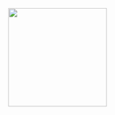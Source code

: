 <div align="center">
  <img height="200" src="https://cdn.discordapp.com/attachments/1138151911523098706/1256999515370557480/messagif.gif?ex=6682cf86&is=66817e06&hm=557f602c50dbaa932131d703d1633c1e4430c87d5f098bb49f6c1a3f0b813c74&"  />
</div>

<!---
I SEE U
---!>
